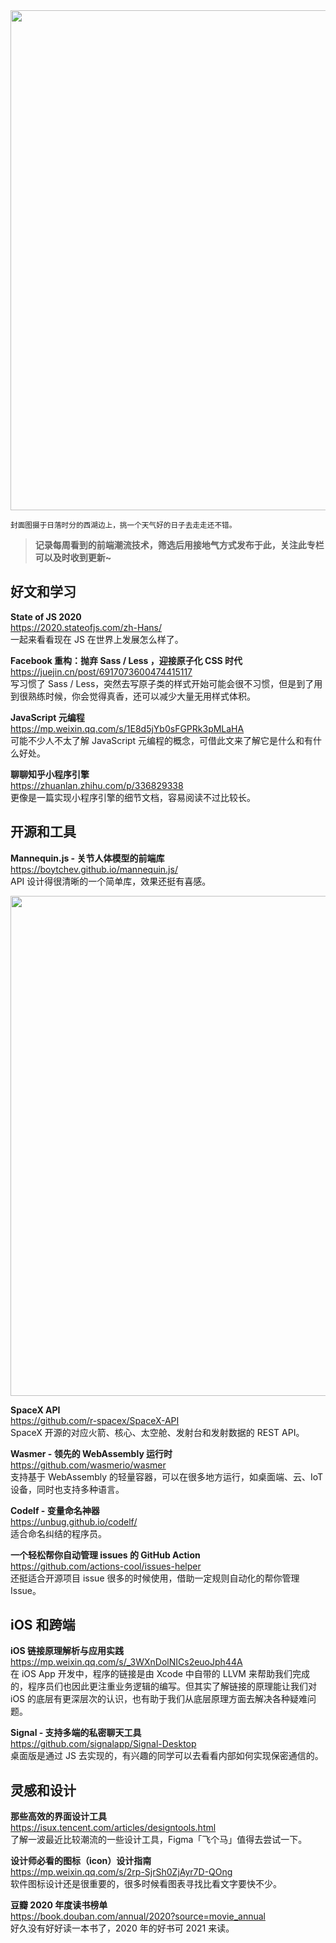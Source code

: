 <img src="https://gw.alipayobjects.com/zos/k/z5/Kqn0P0.jpeg" width="800" />  

<small>封面图摄于日落时分的西湖边上，挑一个天气好的日子去走走还不错。</small>  

> **记录每周看到的前端潮流技术，筛选后用接地气方式发布于此，关注此专栏可以及时收到更新~**  

## 好文和学习

**State of JS 2020**  
<https://2020.stateofjs.com/zh-Hans/>  
一起来看看现在 JS 在世界上发展怎么样了。

**Facebook 重构：抛弃 Sass / Less ，迎接原子化 CSS 时代**  
<https://juejin.cn/post/6917073600474415117>  
写习惯了 Sass / Less，突然去写原子类的样式开始可能会很不习惯，但是到了用到很熟练时候，你会觉得真香，还可以减少大量无用样式体积。

**JavaScript 元编程**  
<https://mp.weixin.qq.com/s/1E8d5jYb0sFGPRk3pMLaHA>  
可能不少人不太了解 JavaScript 元编程的概念，可借此文来了解它是什么和有什么好处。

**聊聊知乎小程序引擎**  
<https://zhuanlan.zhihu.com/p/336829338>  
更像是一篇实现小程序引擎的细节文档，容易阅读不过比较长。

## 开源和工具

**Mannequin.js - 关节人体模型的前端库**  
<https://boytchev.github.io/mannequin.js/>  
API 设计得很清晰的一个简单库，效果还挺有喜感。

<img src="https://cdn.fliggy.com/upic/R8FaV4.gif" width="800" />  

**SpaceX API**  
<https://github.com/r-spacex/SpaceX-API>  
SpaceX 开源的对应火箭、核心、太空舱、发射台和发射数据的 REST API。

**Wasmer - 领先的 WebAssembly 运行时**  
<https://github.com/wasmerio/wasmer>  
支持基于 WebAssembly 的轻量容器，可以在很多地方运行，如桌面端、云、IoT 设备，同时也支持多种语言。

**Codelf - 变量命名神器**  
<https://unbug.github.io/codelf/>  
适合命名纠结的程序员。

**一个轻松帮你自动管理 issues 的 GitHub Action**  
<https://github.com/actions-cool/issues-helper>  
还挺适合开源项目 issue 很多的时候使用，借助一定规则自动化的帮你管理 Issue。

## iOS 和跨端

**iOS 链接原理解析与应用实践**  
<https://mp.weixin.qq.com/s/_3WXnDolNICs2euoJph44A>  
在 iOS App 开发中，程序的链接是由 Xcode 中自带的 LLVM 来帮助我们完成的，程序员们也因此更注重业务逻辑的编写。但其实了解链接的原理能让我们对 iOS 的底层有更深层次的认识，也有助于我们从底层原理方面去解决各种疑难问题。

**Signal - 支持多端的私密聊天工具**  
<https://github.com/signalapp/Signal-Desktop>  
桌面版是通过 JS 去实现的，有兴趣的同学可以去看看内部如何实现保密通信的。

## 灵感和设计

**那些高效的界面设计工具**  
<https://isux.tencent.com/articles/designtools.html>  
了解一波最近比较潮流的一些设计工具，Figma「飞个马」值得去尝试一下。

**设计师必看的图标（icon）设计指南**  
<https://mp.weixin.qq.com/s/2rp-SjrSh0ZjAyr7D-QOng>  
软件图标设计还是很重要的，很多时候看图表寻找比看文字要快不少。

**豆瓣 2020 年度读书榜单**  
<https://book.douban.com/annual/2020?source=movie_annual>  
好久没有好好读一本书了，2020 年的好书可 2021 来读。
